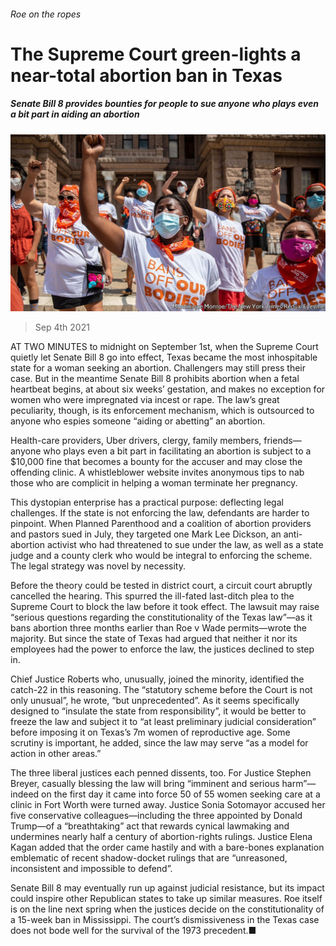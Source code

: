 ###### Roe on the ropes

# The Supreme Court green-lights a near-total abortion ban in Texas 

##### Senate Bill 8 provides bounties for people to sue anyone who plays even a bit part in aiding an abortion 

![image](images/20210904_usp502.jpg) 

> Sep 4th 2021 

AT TWO MINUTES to midnight on September 1st, when the Supreme Court quietly let Senate Bill 8 go into effect, Texas became the most inhospitable state for a woman seeking an abortion. Challengers may still press their case. But in the meantime Senate Bill 8 prohibits abortion when a fetal heartbeat begins, at about six weeks’ gestation, and makes no exception for women who were impregnated via incest or rape. The law’s great peculiarity, though, is its enforcement mechanism, which is outsourced to anyone who espies someone “aiding or abetting” an abortion.

Health-care providers, Uber drivers, clergy, family members, friends—anyone who plays even a bit part in facilitating an abortion is subject to a $10,000 fine that becomes a bounty for the accuser and may close the offending clinic. A whistleblower website invites anonymous tips to nab those who are complicit in helping a woman terminate her pregnancy.


This dystopian enterprise has a practical purpose: deflecting legal challenges. If the state is not enforcing the law, defendants are harder to pinpoint. When Planned Parenthood and a coalition of abortion providers and pastors sued in July, they targeted one Mark Lee Dickson, an anti-abortion activist who had threatened to sue under the law, as well as a state judge and a county clerk who would be integral to enforcing the scheme. The legal strategy was novel by necessity.

Before the theory could be tested in district court, a circuit court abruptly cancelled the hearing. This spurred the ill-fated last-ditch plea to the Supreme Court to block the law before it took effect. The lawsuit may raise “serious questions regarding the constitutionality of the Texas law”—as it bans abortion three months earlier than Roe v Wade permits—wrote the majority. But since the state of Texas had argued that neither it nor its employees had the power to enforce the law, the justices declined to step in.

Chief Justice Roberts who, unusually, joined the minority, identified the catch-22 in this reasoning. The “statutory scheme before the Court is not only unusual”, he wrote, “but unprecedented”. As it seems specifically designed to “insulate the state from responsibility”, it would be better to freeze the law and subject it to “at least preliminary judicial consideration” before imposing it on Texas’s 7m women of reproductive age. Some scrutiny is important, he added, since the law may serve “as a model for action in other areas.”

The three liberal justices each penned dissents, too. For Justice Stephen Breyer, casually blessing the law will bring “imminent and serious harm”—indeed on the first day it came into force 50 of 55 women seeking care at a clinic in Fort Worth were turned away. Justice Sonia Sotomayor accused her five conservative colleagues—including the three appointed by Donald Trump—of a “breathtaking” act that rewards cynical lawmaking and undermines nearly half a century of abortion-rights rulings. Justice Elena Kagan added that the order came hastily and with a bare-bones explanation emblematic of recent shadow-docket rulings that are “unreasoned, inconsistent and impossible to defend”.

Senate Bill 8 may eventually run up against judicial resistance, but its impact could inspire other Republican states to take up similar measures. Roe itself is on the line next spring when the justices decide on the constitutionality of a 15-week ban in Mississippi. The court’s dismissiveness in the Texas case does not bode well for the survival of the 1973 precedent.■


